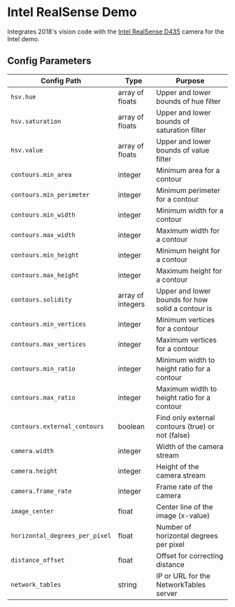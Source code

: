 # Intel RealSense Demo
Integrates 2018's vision code with the [Intel RealSense D435](https://software.intel.com/en-us/realsense/d400/get-started) camera for the Intel demo.

## Config Parameters
**Config Path**|**Type**|**Purpose**
-----|-----|-----
`hsv.hue`|array of floats|Upper and lower bounds of hue filter
`hsv.saturation`|array of floats|Upper and lower bounds of saturation filter
`hsv.value`|array of floats|Upper and lower bounds of value filter
`contours.min_area`|integer|Minimum area for a contour
`contours.min_perimeter`|integer|Minimum perimeter for a contour
`contours.min_width`|integer|Minimum width for a contour
`contours.max_width`|integer|Maximum width for a contour
`contours.min_height`|integer|Minimum height for a contour
`contours.max_height`|integer|Maximum height for a contour
`contours.solidity`|array of integers|Upper and lower bounds for how solid a contour is
`contours.min_vertices`|integer|Minimum vertices for a contour
`contours.max_vertices`|integer|Maximum vertices for a contour
`contours.min_ratio`|integer|Minimum width to height ratio for a contour
`contours.max_ratio`|integer|Maximum width to height ratio for a contour
`contours.external_contours`|boolean|Find only external contours (true) or not (false)
`camera.width`|integer|Width of the camera stream
`camera.height`|integer|Height of the camera stream
`camera.frame_rate`|integer|Frame rate of the camera
`image_center`|float|Center line of the image (x-value)
`horizontal_degrees_per_pixel`|float|Number of horizontal degrees per pixel 
`distance_offset`|float|Offset for correcting distance
`network_tables`|string|IP or URL for the NetworkTables server
